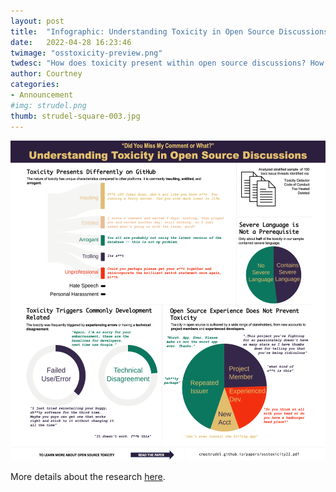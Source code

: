 ```yaml
---
layout: post
title:  "Infographic: Understanding Toxicity in Open Source Discussions"
date:   2022-04-28 16:23:46
twimage: "osstoxicity-preview.png"
twdesc: "How does toxicity present within open source discussions? How does it differ from toxicity on other online platforms? How can we better design identification and intervention methods to address toxicity in open source communities?"
author: Courtney
categories: 
- Announcement
#img: strudel.png
thumb: strudel-square-003.jpg
---
```




![STRUDEL](/assets/img/info-osstoxicity.png)

More details about the research [here](../../papers/osstoxicity22.pdf). 
